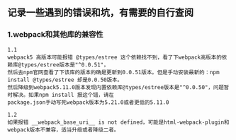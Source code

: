 ## 记录一些遇到的错误和坑，有需要的自行查阅

### 1.webpack和其他库的兼容性
    1.1
    webpack5 高版本可能报错 @types/estree 这个依赖找不到，看了下webpack高版本的依赖库@types/estree版本是"^0.0.51"，
    然后去npm官网查看了下该库的版本的确是更新到0.0.51版本。但是手动安装最新的：npm install @types/estree 却是0.0.50版本。
    然后降级到webpack5.11.0版本发现内置依赖库@types/estree版本是"^0.0.50"，问题暂时解决。如果npm install 报这个错，请在
    package.json手动写死webpack版本为5.21.0或者更低的5.11.0
    
    1.2
    如果报错 __webpack_base_uri__ is not defined，可能是html-webpack-plugin和webpack版本不兼容，适当升级或者降级二者。

